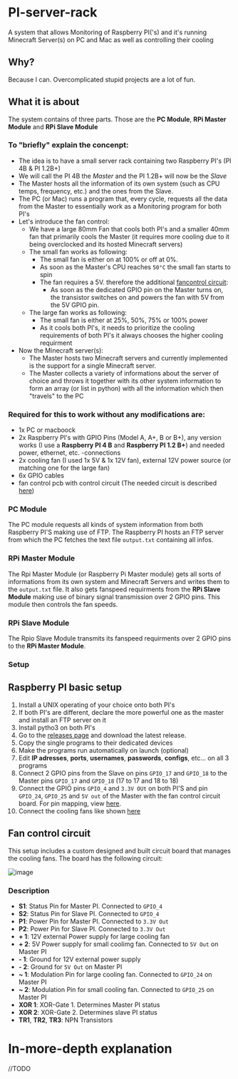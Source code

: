 # PI-server-rack
A system that allows Monitoring of Raspberry PI('s) and it's running Minecraft Server(s) on PC and Mac as well as controlling their cooling

## Why?
Because I can. Overcomplicated stupid projects are a lot of fun.

## What it is about
The system contains of three parts. Those are the **PC Module**, **RPi Master Module** and **RPi Slave Module**

### To "briefly" explain the concenpt:
- The idea is to have a small server rack containing two Raspberry PI's (PI 4B & PI 1.2B+)
- We will call the PI 4B the *Master* and the PI 1.2B+ will now be the *Slave*
- The Master hosts all the information of its own system (such as CPU temps, frequency, etc.) and the ones from the Slave.
- The PC (or Mac) runs a program that, every cycle, requests all the data from the Master to essentially work as a Monitoring program for both PI's
- Let's introduce the fan control:
    - We have a large 80mm Fan that cools both PI's and a smaller 40mm fan that primarily cools the Master (it requires more cooling due to it being overclocked and its hosted Minecraft servers)
    - The small fan works as following:
        - The small fan is either on at 100% or off at 0%. 
        - As soon as the Master's CPU reaches `50°C` the small fan starts to spin
        - The fan requires a 5V. therefore the additional [fancontrol circuit](#fan-control-circuit):
            - As soon as the dedicated GPIO pin on the Master turns on, the transistor switches on and powers the fan with 5V from the 5V GPIO pin.
    - The large fan works as following:
        - The small fan is either at 25%, 50%, 75% or 100% power
        - As it cools both PI's, it needs to prioritize the cooling requirements of both PI's it always chooses the higher cooling requirment
- Now the Minecraft server(s):
    - The Master hosts two Minecraft servers and currently implemented is the support for a single Minecraft server.
    - The Master collects a variety of informations about the server of choice and throws it together with its other system information to form an array (or list in python) with all the information which then "travels" to the PC

### Required for this to work without any modifications are: 
- 1x PC or macboock
- 2x Raspberry PI's with GPIO Pins (Model A, A+, B or B+), any version works (I use a **Raspberry PI 4 B** and **Raspberry PI 1.2 B+**) and needed power, ethernet, etc. -connections
- 2x cooling fan (I used 1x 5V & 1x 12V fan), external 12V power source (or matching one for the large fan)
- 6x GPIO cables
- fan control pcb with control circuit (The needed circuit is described [here](#fan-control-circuit))

### PC Module
The PC module requests all kinds of system information from both Raspberry PI'S making use of FTP. The Raspberry PI hosts an FTP server from which the PC fetches the text file `output.txt` containing all infos.

### RPi Master Module
The Rpi Master Module (or Raspberry Pi Master module) gets all sorts of informations from its own system and Minecraft Servers and writes them to the `output.txt` file. It also gets fanspeed requirments from the **RPi Slave Module** making use of binary signal transmission over 2 GPIO pins. This module then controls the fan speeds.

### RPi Slave Module
The Rpio Slave Module transmits its fanspeed requirments over 2 GPIO pins to the **RPi Master Module**.

### Setup
## Raspberry PI basic setup
1. Install a UNIX operating of your choice onto both PI's
2. If both PI's are different, declare the more powerful one as the master and install an FTP server on it
3. Install pytho3 on both PI's
4. Go to the [releases page](https://github.com/J-onasJones/PI-MC-WATCHER/releases) and download the latest release.
5. Copy the single programs to their dedicated devices
6. Make the programs run automatically on launch (optional)
7. Edit **IP adresses**, **ports**, **usernames**, **passwords**, **configs**, etc... on all 3 programs
8. Connect 2 GPIO pins from the Slave on pins `GPIO_17` and `GPIO_18` to the Master pins `GPIO_17` and `GPIO_18` (17 to 17  and 18 to 18)
9. Connect the GPIO pins `GPIO_4` and `3.3V OUt` on both PI'S and pin `GPIO_24`, `GPIO_25` and `5V out` of the Master with the fan control circuit board. For pin mapping, view [here](#fan-control-circuit).
10. Connect the cooling fans like shown [here](#fan-control-circuit)

## Fan control circuit

This setup includes a custom designed and built circuit board that manages the cooling fans. The board has the following circuit:

![image](https://user-images.githubusercontent.com/91549607/154872478-d2807b99-3585-4100-b591-f2baa214ea48.png)

### Description
- **S1**: Status Pin for Master PI. Connected to `GPIO_4`
- **S2**: Status Pin for Slave PI. Connected to `GPIO_4`
- **P1**: Power Pin for Master PI. Connected to `3.3V Out`
- **P2**: Power Pin for Slave PI. Connected to `3.3V Out`
- **+ 1**: 12V external Power supply for large cooling fan
- **+ 2**: 5V Power supply for small coolimg fan. Connected to `5V Out` on Master PI
- **- 1**: Ground for 12V external power supply
- **- 2**: Ground for `5V Out` on Master PI
- **\~ 1**: Modulation Pin for large cooling fan. Connected to `GPIO_24` on Master PI
- **\~ 2**: Modulation Pin for small cooling fan. Connected to `GPIO_25` on Master PI
- **XOR 1**: XOR-Gate 1. Determines Master PI status
- **XOR 2**: XOR-Gate 2. Determines slave PI status
- **TR1**, **TR2**, **TR3**: NPN Transistors

# In-more-depth explanation

//TODO
